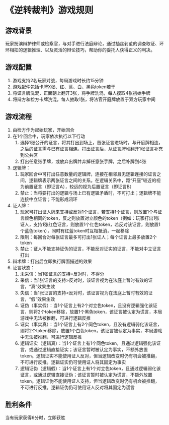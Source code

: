 # 《逆转裁判》游戏规则

## 游戏背景

玩家扮演辩护律师或检察官，与对手进行法庭辩论，通过抽丝剥茧的调查取证、环环相扣的逻辑推理、以及灵活的辩论技巧，帮助你的委托人获得正义的判决。

## 游戏配置

1. 游戏支持2名玩家对战，每局游戏时长约15分钟
2. 游戏配件包括卡牌X张、红、蓝、白、黑色token若干
3. 将证言牌洗混，正面朝上翻开3张，将手牌洗混，每人摸取4张初始手牌
4. 将辩方和检方卡牌洗混，每人抽取1张，将法官开庭牌放置于双方玩家中间

## 游戏流程
1. 由检方作为起始玩家，开始回合
2. 在1个回合中，玩家依次执行以下行动
   1. 选择1张公开的证言，将其打出到场上，首张证言进场时，与开庭牌相连，之后的证言需与已有证言相连。打出证言后，从证言牌堆翻开1张证言补充到公共区
   2. 打出任意张手牌，或放弃出牌并弃掉任意张手牌，之后补牌到4张
3. 逻辑牌：
    1. 玩家回合中可打出任意数量的逻辑牌，连接在相邻且无逻辑连接的证言之间，逻辑牌表示两张证言之间的关系。在逻辑关系中，距“开庭”较近的视为前置证言（即证言A），较远的视为后置证言（即证言B）
    2. 禁止：当将要打出的逻辑与场上已有逻辑矛盾时，不可打出；逻辑牌不能连接中立证言；不能形成闭环
4. 证人牌：
    1. 玩家可打出证人牌来支持或反对1个证言，若支持1个证言，则放置1个与证言颜色相同的token，反之则放置对立颜色的token（例如：玩家打出1张证人，支持1张红色证言，则放置1个红色token，若反对该证言，则放置1个蓝色token），同时有红蓝token时互相抵消，一起移除
    2. 限制：每回合对每张证言最多可打出1张证人；每个证言上最多放置2个token
    3. 禁止：证人不能支持证伪的证言，不能反对证实的证言，不能对中立证言打出
5. 辩术牌：打出后立即执行牌面描述的效果
6. 证言状态：
    1. 未采信：当1张证言的支持=反对时，不得分
    2. 采信：当1张证言的支持>反对时，该证言视为在法庭上暂时有效的证言，“真”效果生效
    3. 失信：当1张证言的支持<反对时，该证言视为在法庭上暂时有效的证言，“假”效果生效
    4. 证伪（事实假）：当1个证言上有2个对立色token，且没有逻辑强化该证言，则将2个token移除，放置1个黑色token，该证言被认定为谎言，本局游戏中无法被推翻，可进行逻辑反推
    5. 证实（事实真）：当1个证言上有2个同色token，且没有逻辑弱化该证言，则将2个token移除，放置1个白色token，该证言被认定为事实，本局游戏中无法被推翻，可进行逻辑反推
    6. 逻辑证实（逻辑真）：当1个证言上有1个同色token，且通过逻辑强化该证言，或通过逻辑直接证实；该证言暂时被认定为事实，不额外放置token。逻辑证实不能使用证人反对，但当逻辑改变时仍有机会被推翻，不可进行反推。逻辑证实仍可使用证人将其固定为事实
    7. 逻辑证伪（逻辑假）：当1个证言上有1个对立色token，且通过逻辑弱化该证言，或通过逻辑直接证伪；该证言暂时被认定为谎言，不额外放置token。逻辑证伪不能使用证人支持，但当逻辑改变时仍有机会被推翻，不可进行反推。逻辑证伪仍可使用证人反对将其固定为谎言

## 胜利条件

当有玩家获得6分时，立即获胜